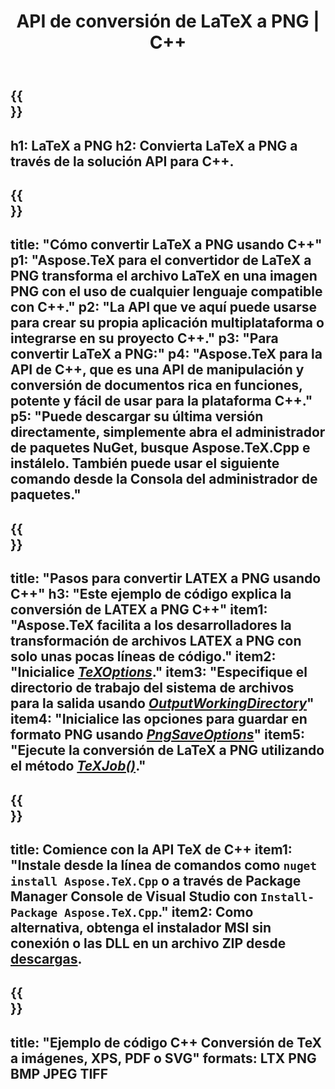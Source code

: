 ﻿---
translation: true
template: /_templates/_conversion-child-cpp.md
title: API de conversión de LaTeX a PNG | C++
description: Funcionalidad de conversión de LaTeX a PNG. Integre esta biblioteca C++ local en su proyecto o use aplicaciones multiplataforma para convertir LaTeX a PNG.
keywords: látex a png api cpp, latex2png integrar c++
url: /cpp/conversion/latex-to-png/
family: tex
platformtag: cpp
feature: conversion
informat: LATEX
outformat: PNG
otherformats: PNG JPEG TIFF PDF SVG XPS
---

{{<section banner>}}
---
h1: LaTeX a PNG
h2: Convierta LaTeX a PNG a través de la solución API para C++.
---

{{<section overview>}}
---
title: "Cómo convertir LaTeX a PNG usando C++"
p1: "Aspose.TeX para el convertidor de LaTeX a PNG transforma el archivo LaTeX en una imagen PNG con el uso de cualquier lenguaje compatible con C++."
p2: "La API que ve aquí puede usarse para crear su propia aplicación multiplataforma o integrarse en su proyecto C++."
p3: "Para convertir LaTeX a PNG:"
p4: "Aspose.TeX para la API de C++, que es una API de manipulación y conversión de documentos rica en funciones, potente y fácil de usar para la plataforma C++."
p5: "Puede descargar su última versión directamente, simplemente abra el administrador de paquetes NuGet, busque Aspose.TeX.Cpp e instálelo. También puede usar el siguiente comando desde la Consola del administrador de paquetes."
---

{{<section feature1>}}
---
title: "Pasos para convertir LATEX a PNG usando C++"
h3: "Este ejemplo de código explica la conversión de LATEX a PNG C++"
item1: "Aspose.TeX facilita a los desarrolladores la transformación de archivos LATEX a PNG con solo unas pocas líneas de código."
item2: "Inicialice [*TeXOptions*](https://reference.aspose.com/tex/cpp/class/aspose.te_x.te_x_options)."
item3: "Especifique el directorio de trabajo del sistema de archivos para la salida usando [*OutputWorkingDirectory*](https://reference.aspose.com/tex/cpp/class/aspose.te_x.te_x_options#aa4f4ea6dab7db5ba1b40800495f16f63)"
item4: "Inicialice las opciones para guardar en formato PNG usando [*PngSaveOptions*](https://reference.aspose.com/tex/cpp/class/aspose.te_x.presentation.image.png_save_options)"
item5: "Ejecute la conversión de LaTeX a PNG utilizando el método [*TeXJob()*](https://reference.aspose.com/tex/cpp/class/aspose.te_x.te_x_job)."
---

{{<section feature2>}}
---
title: Comience con la API TeX de C++
item1: "Instale desde la línea de comandos como ```nuget install Aspose.TeX.Cpp``` o a través de Package Manager Console de Visual Studio con ```Install-Package Aspose.TeX.Cpp```."
item2: Como alternativa, obtenga el instalador MSI sin conexión o las DLL en un archivo ZIP desde [descargas](https://releases.aspose.com/tex/cpp).
---

{{<section widget>}}
---
title: "Ejemplo de código C++ Conversión de TeX a imágenes, XPS, PDF o SVG"
formats: LTX PNG BMP JPEG TIFF
---
